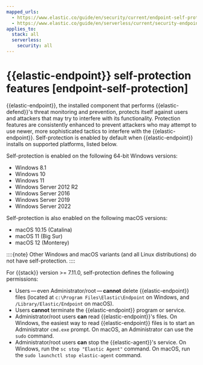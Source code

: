 ```yaml
---
mapped_urls:
  - https://www.elastic.co/guide/en/security/current/endpoint-self-protection.html
  - https://www.elastic.co/guide/en/serverless/current/security-endpoint-self-protection.html
applies_to:
  stack: all
  serverless:
    security: all
---
```


# {{elastic-endpoint}} self-protection features [endpoint-self-protection]

{{elastic-endpoint}}, the installed component that performs {{elastic-defend}}'s threat monitoring and prevention, protects itself against users and attackers that may try to interfere with its functionality. Protection features are consistently enhanced to prevent attackers who may attempt to use newer, more sophisticated tactics to interfere with the {{elastic-endpoint}}. Self-protection is enabled by default when {{elastic-endpoint}} installs on supported platforms, listed below.

Self-protection is enabled on the following 64-bit Windows versions:

* Windows 8.1
* Windows 10
* Windows 11
* Windows Server 2012 R2
* Windows Server 2016
* Windows Server 2019
* Windows Server 2022

Self-protection is also enabled on the following macOS versions:

* macOS 10.15 (Catalina)
* macOS 11 (Big Sur)
* macOS 12 (Monterey)

::::{note} 
Other Windows and macOS variants (and all Linux distributions) do not have self-protection.
::::


For {{stack}} version >= 7.11.0, self-protection defines the following permissions:

* Users — even Administrator/root — **cannot** delete {{elastic-endpoint}} files (located at `c:\Program Files\Elastic\Endpoint` on Windows, and `/Library/Elastic/Endpoint` on macOS).
* Users **cannot** terminate the {{elastic-endpoint}} program or service.
* Administrator/root users **can** read {{elastic-endpoint}}'s files. On Windows, the easiest way to read {{elastic-endpoint}} files is to start an Administrator `cmd.exe` prompt. On macOS, an Administrator can use the `sudo` command.
* Administrator/root users **can** stop the {{elastic-agent}}'s service. On Windows, run the `sc stop "Elastic Agent"` command. On macOS, run the `sudo launchctl stop elastic-agent` command.
